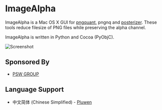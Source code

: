 # ImageAlpha

ImageAlpha is a Mac OS X GUI for [pngquant](http://pngquant.org), pngnq and [posterizer](https://github.com/pornel/mediancut-posterizer). These tools reduce filesize of PNG files while preserving the alpha channel.

ImageAlpha is written in Python and Cocoa (PyObjC).

![Screenshot](https://pngmini.com/screenshot-1.3.png)

## Sponsored By

* [PSW GROUP](https://www.psw-group.de/)

## Language Support
* 中文简体 (Chinese Simplified) - [Pluwen](https://twitter.com/pluwen)
